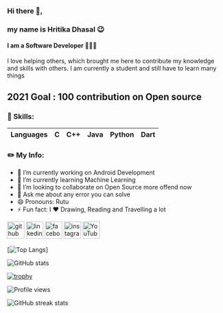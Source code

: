 ### Hi there 👋, 
### my name is Hritika Dhasal 😉
#### I am a Software Developer 👩🏼‍💻

I love helping others, which brought me here to contribute my knowledge and skills with others. I am currently a student and still have to learn many things 

## 2021 Goal : 100 contribution on Open source

### 🧠 Skills: 
| Languages | C | C++ | Java | Python | Dart |
| --- | --- | --- | --- | --- | --- |

### ✏️ My Info:
- 🔭 I’m currently working on Android Development 
- 🌱 I’m currently learning Machine Learning 
- 👯 I’m looking to collaborate on Open Source more offend now 
- 💬 Ask me about any error you can solve 
- 😄 Pronouns: Rutu 
- ⚡ Fun fact: I ❤️️ Drawing, Reading and Travelling a lot 


[<img src='https://cdn.jsdelivr.net/npm/simple-icons@3.0.1/icons/github.svg' alt='github' height='40'>](https://github.com/HellFire03)     [<img src='https://cdn.jsdelivr.net/npm/simple-icons@3.0.1/icons/linkedin.svg' alt='linkedin' height='40'>](https://www.linkedin.com/in/hritika-dhasal/)     [<img src='https://cdn.jsdelivr.net/npm/simple-icons@3.0.1/icons/facebook.svg' alt='facebook' height='40'>](https://www.facebook.com/hritika.dhasal.5/)     [<img src='https://cdn.jsdelivr.net/npm/simple-icons@3.0.1/icons/instagram.svg' alt='instagram' height='40'>](https://www.instagram.com/hritika_dhasal_/)     [<img src='https://cdn.jsdelivr.net/npm/simple-icons@3.0.1/icons/youtube.svg' alt='YouTube' height='40'>](https://www.youtube.com/channel/UCEcHLjMXt25iENJMoHvdvUg?view_as=subscriber)


[![Top Langs](https://github-readme-stats.vercel.app/api/top-langs/?username=HellFire03)]


![GitHub stats](https://github-readme-stats.vercel.app/api?username=HellFire03&show_icons=true)


[![trophy](https://github-profile-trophy.vercel.app/?username=HellFire03)](https://github.com/ryo-ma/github-profile-trophy)


![Profile views](https://gpvc.arturio.dev/HellFire03)  


![GitHub streak stats](https://github-readme-streak-stats.herokuapp.com/?user=HellFire03)  






